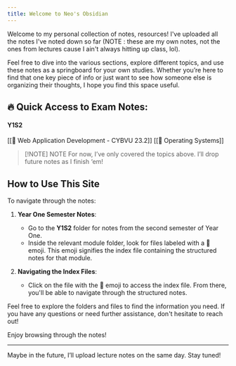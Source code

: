 ```yaml
---
title: Welcome to Neo's Obsidian
---
```


Welcome to my personal collection of notes, resources! I've uploaded all the notes I've noted down so far (NOTE : these are my own notes, not the ones from lectures cause I ain't always hitting up class, lol).

Feel free to dive into the various sections, explore different topics, and use these notes as a springboard for your own studies. Whether you’re here to find that one key piece of info or just want to see how someone else is organizing their thoughts, I hope you find this space useful.

## 🔥 Quick Access to Exam Notes:

#### Y1S2
[[🔗 Web Application Development - CYBVU 23.2]]
[[🔗 Operating Systems]]

> [!NOTE] NOTE
> For now, I’ve only covered the topics above. I’ll drop future notes as I finish ‘em!

## How to Use This Site

To navigate through the notes:

1. **Year One Semester Notes**: 
   - Go to the **Y1S2** folder for notes from the second semester of Year One.
   - Inside the relevant module folder, look for files labeled with a 🔗 emoji. This emoji signifies the index file containing the structured notes for that module.

2. **Navigating the Index Files**:
   - Click on the file with the 🔗 emoji to access the index file. From there, you'll be able to navigate through the structured notes.

Feel free to explore the folders and files to find the information you need. If you have any questions or need further assistance, don't hesitate to reach out!

Enjoy browsing through the notes!

---
Maybe in the future, I’ll upload lecture notes on the same day. Stay tuned!